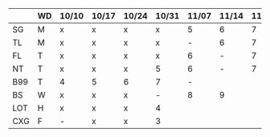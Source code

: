 
|     | WD |10/10|10/17|10/24|10/31|11/07|11/14|11/21|11/28|12/05|12/12|12/19|12/26|...|
|-----|----|-----|-----|-----|-----|-----|-----|-----|-----|-----|-----|-----|-----|---|
| SG  | M  | x   | x   | x   | x   | 5   | 6   | 7   | 8   |  |  |  |  |  | 
| TL  | M  | x   | x   | x   | x   | -   | 6   | 7   | -   |  |  |  |  |  | 
| FL  | T  | x   | x   | x   | x   | 6   | -   | 7   | 8   |  |  |  |  |  | 
| NT  | T  | x   | x   | x   | 5   | 6   | -   | 7   | 8   |  |  |  |  |  | 
| B99 | T  | 4   | 5   | 6   | 7   | -   |     |     |     |  |  |  |  |  | 
| BS  | W  | x   | x   | x   | -   | 8   | 9   |     |     |  |  |  |  |  | 
| LOT | H  | x   | x   | x   | 4   |     |     |     | 7   |  |  |  |  |  | 
| CXG | F  | -   | x   | x   | 3   |     |     |     |     |  |  |  |  |  | 

